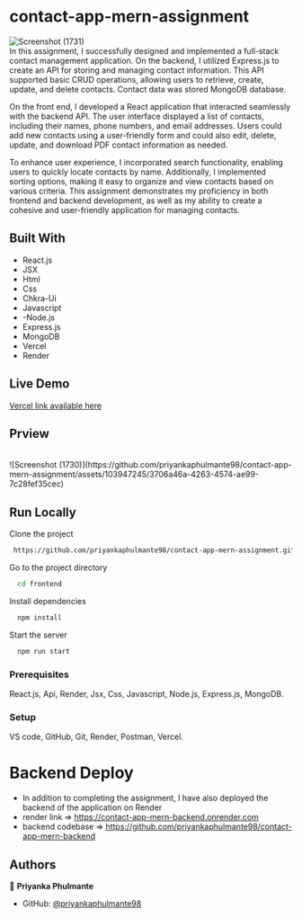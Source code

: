 # contact-app-mern-assignment

![Screenshot (1731)](https://github.com/priyankaphulmante98/contact-app-mern-assignment/assets/103947245/cc30695e-b8ac-44a2-bb00-bdd40f13ffe0)
<br />
In this assignment, I successfully designed and implemented a full-stack contact management application. On the backend, I utilized Express.js to create an API for storing and managing contact information. This API supported basic CRUD operations, allowing users to retrieve, create, update, and delete contacts. Contact data was stored MongoDB database.

On the front end, I developed a React application that interacted seamlessly with the backend API. The user interface displayed a list of contacts, including their names, phone numbers, and email addresses. Users could add new contacts using a user-friendly form and could also edit, delete, update, and download PDF contact information as needed.

To enhance user experience, I incorporated search functionality, enabling users to quickly locate contacts by name. Additionally, I implemented sorting options, making it easy to organize and view contacts based on various criteria. This assignment demonstrates my proficiency in both frontend and backend development, as well as my ability to create a cohesive and user-friendly application for managing contacts.

## Built With

- React.js
- JSX
- Html 
- Css
- Chkra-Ui
- Javascript
- -Node.js
- Express.js
- MongoDB
- Vercel
- Render

## Live Demo 

[Vercel link available here]()

## Prview 

<br />
![Screenshot (1730)](https://github.com/priyankaphulmante98/contact-app-mern-assignment/assets/103947245/3706a46a-4263-4574-ae99-7c28fef35cec)

## Run Locally

Clone the project

```bash
 https://github.com/priyankaphulmante98/contact-app-mern-assignment.git
```

Go to the project directory

```bash
  cd frontend
```

Install dependencies

```bash
  npm install
```

Start the server

```bash
  npm run start
```

### Prerequisites
React.js, Api, Render, Jsx, Css, Javascript, Node.js, Express.js, MongoDB.

### Setup
VS code, GitHub, Git, Render, Postman, Vercel.

# Backend Deploy

- In addition to completing the assignment, I have also deployed the backend of the application on Render
- render link => https://contact-app-mern-backend.onrender.com
- backend codebase => https://github.com/priyankaphulmante98/contact-app-mern-backend

## Authors

👤 **Priyanka Phulmante**

- GitHub: [@priyankaphulmante98](https://github.com/priyankaphulmante98)

